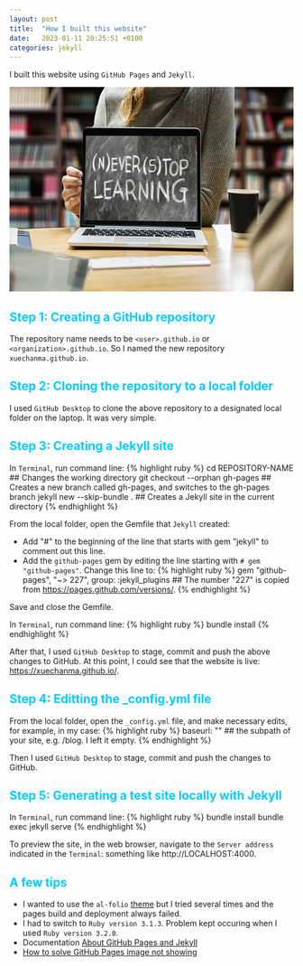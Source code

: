 ```yaml
---
layout: post
title:  "How I built this website"
date:   2023-01-11 20:25:51 +0100
categories: jekyll
---
```

I built this website using `GitHub Pages` and `Jekyll`. 
<br>
<p style="text-align:center;"><img
  src="/images/never-stop-learning-3653430_640.jpg"
  alt="Never stop learning"
  width="640"
  height="362"/></p>

## <span style="color:#00CCFF">Step 1: Creating a GitHub repository</span>
The repository name needs to be `<user>.github.io` or `<organization>.github.io`. So I named the new repository `xuechanma.github.io`.
<br>

## <span style="color:#00CCFF">Step 2: Cloning the repository to a local folder</span>
I used `GitHub Desktop` to clone the above repository to a designated local folder on the laptop. It was very simple. 
<br>

## <span style="color:#00CCFF">Step 3: Creating a Jekyll site</span>
In `Terminal`, run command line:
{% highlight ruby %}
cd REPOSITORY-NAME  ## Changes the working directory
git checkout --orphan gh-pages  ## Creates a new branch called gh-pages, and switches to the gh-pages branch
jekyll new --skip-bundle .  ## Creates a Jekyll site in the current directory
{% endhighlight %}

From the local folder, open the Gemfile that `Jekyll` created:
- Add "#" to the beginning of the line that starts with gem "jekyll" to comment out this line.
- Add the `github-pages` gem by editing the line starting with `# gem "github-pages"`. Change this line to:
{% highlight ruby %}
gem "github-pages", "~> 227", group: :jekyll_plugins ## The number "227" is copied from https://pages.github.com/versions/.
{% endhighlight %}

Save and close the Gemfile.

In `Terminal`, run command line:
{% highlight ruby %}
bundle install
{% endhighlight %}

After that, I used `GitHub Desktop` to stage, commit and push the above changes to GitHub. At this point, I could see that the website is live: https://xuechanma.github.io/.
<br>

## <span style="color:#00CCFF">Step 4: Editting the _config.yml file</span>
From the local folder, open the `_config.yml` file, and make necessary edits, for example, in my case:
{% highlight ruby %}
baseurl: "" ## the subpath of your site, e.g. /blog. I left it empty.
{% endhighlight %}

Then I used `GitHub Desktop` to stage, commit and push the changes to GitHub.
<br>

## <span style="color:#00CCFF">Step 5: Generating a test site locally with Jekyll</span>
In `Terminal`, run command line:
{% highlight ruby %}
bundle install
bundle exec jekyll serve
{% endhighlight %}

To preview the site, in the web browser, navigate to the `Server address` indicated in the `Terminal`: something like http://LOCALHOST:4000.
<br>

## <span style="color:#00CCFF">A few tips</span>
- I wanted to use the `al-folio` <a href="https://github.com/alshedivat/al-folio" target="_blank" rel="noopener noreferrer">theme</a> but I tried several times and the pages build and deployment always failed. 
- I had to switch to `Ruby version 3.1.3`. Problem kept occuring when I used `Ruby version 3.2.0`.
- Documentation <a href="https://docs.github.com/en/pages/setting-up-a-github-pages-site-with-jekyll/about-github-pages-and-jekyll" target="_blank" rel="noopener noreferrer">About GitHub Pages and Jekyll</a>
- <a href="http://rjgc.cn/2019/06/28/Jekyll%E5%92%8CGithub-Pages%E6%90%AD%E5%BB%BA%E7%9A%84%E7%BD%91%E7%AB%99%E5%9B%BE%E7%89%87%E4%B8%8D%E6%98%BE%E7%A4%BA/" target="_blank" rel="noopener noreferrer">How to solve GitHub Pages image not showing</a>
